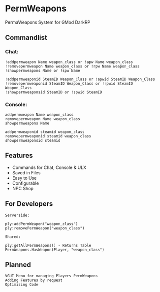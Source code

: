 # PermWeapons 

PermaWeapons System for GMod DarkRP

## Commandlist

### Chat:

```
!addpermweapon Name weapon_class or !apw Name weapon_class 
!removepermweapon Name weapon_class or !rpw Name weapon_class 
!showpermweapons Name or !spw Name 

!addpermweaponid SteamID Weapon_Class or !apwid SteamID Weapon_Class
!removepermweaponid SteamID Weapon_Class or !rpwid SteamID Weapon_Class  
!showpermweaponsid SteamID or !spwid SteamID
```
### Console:

```
addpermweapon Name weapon_class
removepermweapon Name weapon_class
showpermweapons Name 

addpermweaponid steamid weapon_class
removepermweaponid steamid weapon_class
showpermweaponsid steamid 
```

## Features

* Commands for Chat, Console & ULX
* Saved in Files
* Easy to Use
* Configurable
* NPC Shop

## For Developers

```
Serverside:

ply:addPermWeapon("weapon_class")
ply:removePermWeapon("weapon_class")

Shared:

ply:getAllPermWeapons() - Returns Table
PermWeapons.HasWeapon(Player, "weapon_class")
```


## Planned
```
VGUI Menu for managing Players PermWeapons
Adding Features by request
Optimizing Code  
```